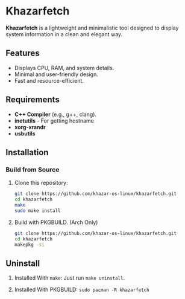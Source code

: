 # Khazarfetch

**Khazarfetch** is a lightweight and minimalistic tool designed to display system information in a clean and elegant way.

## Features
- Displays CPU, RAM, and system details.
- Minimal and user-friendly design.
- Fast and resource-efficient.

## Requirements
- **C++ Compiler** (e.g., g++, clang).
- **inetutils** - For getting hostname
- **xorg-xrandr**
- **usbutils**

## Installation

### Build from Source
1. Clone this repository:
   ```bash
   git clone https://github.com/khazar-os-linux/khazarfetch.git
   cd khazarfetch
   make
   sudo make install

2. Build with PKGBUILD. (Arch Only)
   ```bash
   git clone https://github.com/khazar-os-linux/khazarfetch.git
   cd khazarfetch
   makepkg -si

## Uninstall

1. Installed With `make`:
   Just run `make uninstall`.

2. Installed With PKGBUILD:
   `sudo pacman -R khazarfetch`
